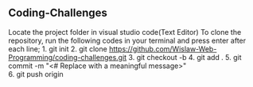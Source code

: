 ## Coding-Challenges
Locate the project folder in visual studio code(Text Editor)
To clone the repository, run the following codes in your terminal and press enter after each line; 
    1. git init 
    2. git clone https://github.com/Wislaw-Web-Programming/coding-challenges.git
    3. git checkout -b <branch name>   <!-- Creating the branch on the coding challenge repository after work has been done. -->
    4. git add .
    5. git commit -m "<# Replace with a meaningful message>"  
    6. git push origin <branch name>
